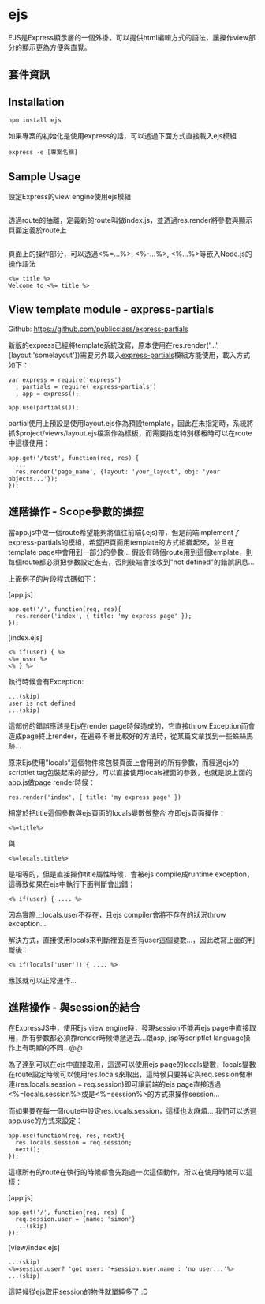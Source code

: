 ejs
===

EJS是Express顯示層的一個外掛，可以提供html編輯方式的語法，讓操作view部分的顯示更為方便與直覺。

## 套件資訊

<div class="pkginfo" data-module-name="ejs" data-show="version,dependencies"></div>

## Installation

```
npm install ejs
```

如果專案的初始化是使用express的話，可以透過下面方式直接載入ejs模組

```
express -e [專案名稱]
```

## Sample Usage

設定Express的view engine使用ejs模組

<pre class="code" data-js="ejs/app.js"></pre>

透過route的抽離，定義新的route叫做index.js，並透過res.render將參數與顯示頁面定義於route上

<pre class="code" data-js="ejs/routes/index.js"></pre>

頁面上的操作部分，可以透過<%=...%>, <%-...%>, <%...%>等嵌入Node.js的操作語法

```
<%= title %>
Welcome to <%= title %>
```

## View template module - express-partials

Github: https://github.com/publicclass/express-partials

新版的express已經將template系統改寫，原本使用在res.render('...', {layout:'somelayout'})需要另外載入[express-partials](https://github.com/publicclass/express-partials)模組方能使用，載入方式如下：

```
var express = require('express')
  , partials = require('express-partials')
  , app = express();

app.use(partials());
```

partial使用上預設是使用layout.ejs作為預設template，因此在未指定時，系統將抓$project/views/layout.ejs檔案作為樣板，而需要指定特別樣板時可以在route中這樣使用：

```
app.get('/test', function(req, res) {
  ...
  res.render('page_name', {layout: 'your_layout', obj: 'your objects...'});
});
```

## 進階操作 - Scope參數的操控

當app.js中做一個route希望能夠將值往前端(.ejs)帶，但是前端implement了express-partials的模組，希望把頁面用template的方式組織起來，並且在template page中會用到一部分的參數... 假設有時個route用到這個template，則每個route都必須把參數設定進去，否則後端會接收到"not defined"的錯誤訊息...

上面例子的片段程式碼如下：

[app.js]

```
app.get('/', function(req, res){
  res.render('index', { title: 'my express page' });
});
```

[index.ejs]

```
<% if(user) { %>
<%= user %>
<% } %>
```

執行時候會有Exception:

```
...(skip)
user is not defined
...(skip)
```

這部份的錯誤應該是Ejs在render page時候造成的，它直接throw Exception而會造成page終止render，在遍尋不著比較好的方法時，從某篇文章找到一些蛛絲馬跡...

原來Ejs使用"locals"這個物件來包裝頁面上會用到的所有參數，而經過ejs的scriptlet tag包裝起來的部分，可以直接使用locals裡面的參數，也就是說上面的app.js做page render時候：

```
res.render('index', { title: 'my express page' })
```

相當於把title這個參數與ejs頁面的locals變數做整合
亦即ejs頁面操作：

```
<%=title%>
```

與

```
<%=locals.title%>
```

是相等的，但是直接操作title屬性時候，會被ejs compile成runtime exception，這導致如果在ejs中執行下面判斷會出錯；

```
<% if(user) { .... %>
```

因為實際上locals.user不存在，且ejs compiler會將不存在的狀況throw exception...

解決方式，直接使用locals來判斷裡面是否有user這個變數...，因此改寫上面的判斷後：

```
<% if(locals['user']) { .... %>
```

應該就可以正常運作...

## 進階操作 - 與session的結合

在ExpressJS中，使用Ejs view engine時，發現session不能再ejs page中直接取用，所有參數都必須靠render時候傳遞過去...跟asp, jsp等scriptlet language操作上有明顯的不同...@@

為了達到可以在ejs中直接取用，這邊可以使用ejs page的locals變數，locals變數在route設定時候可以使用res.locals來取出，這時候只要將它與req.session做串連(res.locals.session = req.session)即可讓前端的ejs page直接透過<%=locals.session%>或是<%=session%>的方式來操作session...

而如果要在每一個route中設定res.locals.session，這樣也太麻煩... 我們可以透過app.use的方式來設定：

```
app.use(function(req, res, next){
  res.locals.session = req.session;
  next();
});
```

這樣所有的route在執行的時候都會先跑過一次這個動作，所以在使用時候可以這樣：

[app.js]

```
app.get('/', function(req, res) {
  req.session.user = {name: 'simon'}
  ...(skip)
});
```

[view/index.ejs]

```
...(skip)
<%=session.user? 'got user: '+session.user.name : 'no user...'%>
...(skip)
```

這時候從ejs取用session的物件就單純多了 :D
